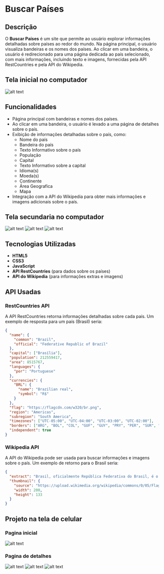 # Buscar Países

## Descrição

O **Buscar Países** é um site que permite ao usuário explorar informações detalhadas sobre países ao redor do mundo. Na página principal, o usuário visualiza bandeiras e os nomes dos países. Ao clicar em uma bandeira, o usuário é redirecionado para uma página dedicada ao país selecionado, com mais informações, incluindo texto e imagens, fornecidas pela API RestCountries e pela API do Wikipedia.

## Tela inicial no computador
![alt text](/imagens-readme/image.png)

## Funcionalidades

- Página principal com bandeiras e nomes dos países.
- Ao clicar em uma bandeira, o usuário é levado a uma página de detalhes sobre o país.
- Exibição de informações detalhadas sobre o país, como:
  - Nome do país
  - Bandeira do país
  - Texto Informativo sobre o país
  - População
  - Capital
  - Texto Informativo sobre a capital
  - Idioma(s)
  - Moeda(s)
  - Continente
  - Área Geografica
  - Mapa
- Integração com a API do Wikipedia para obter mais informações e imagens adicionais sobre o país.

## Tela secundaria no computador
![alt text](/imagens-readme/image-2.png)
![alt text](/imagens-readme/image-3.png)
![alt text](/imagens-readme/image-4.png)

## Tecnologias Utilizadas

- **HTML5**
- **CSS3**
- **JavaScript**
- **API RestCountries** (para dados sobre os países)
- **API do Wikipedia** (para informações extras e imagens)

## API Usadas

### RestCountries API

A API RestCountries retorna informações detalhadas sobre cada país. Um exemplo de resposta para um país (Brasil) seria:

```json
{
  "name": {
    "common": "Brazil",
    "official": "Federative Republic of Brazil"
  },
  "capital": ["Brasília"],
  "population": 212559417,
  "area": 8515767,
  "languages": {
    "por": "Portuguese"
  },
  "currencies": {
    "BRL": {
      "name": "Brazilian real",
      "symbol": "R$"
    }
  },
  "flag": "https://flagcdn.com/w320/br.png",
  "region": "Americas",
  "subregion": "South America",
  "timezones": ["UTC-05:00", "UTC-04:00", "UTC-03:00", "UTC-02:00"],
  "borders": ["ARG", "BOL", "COL", "GUF", "GUY", "PRY", "PER", "SUR", "URY", "VEN"],
  "independent": true
}
```

### Wikipedia API

A API do Wikipedia pode ser usada para buscar informações e imagens sobre o país. Um exemplo de retorno para o Brasil seria:

```json
{
  "extract": "Brasil, oficialmente República Federativa do Brasil, é o maior país da América do Sul e da região da América Latina, sendo o quinto maior do mundo em área territorial, com 8 510 417,771 km², e o sétimo em população. É o único país na América onde se fala majoritariamente a língua portuguesa e o maior país lusófono do planeta, além de ser uma das nações mais multiculturais e etnicamente diversas, em decorrência da forte imigração oriunda de variados locais do mundo. Sua atual Constituição, promulgada em 1988, concebe o Brasil como uma república federativa presidencialista, formada pela união dos 26 estados, do Distrito Federal e dos 5 571 municípios.",
  "thumbnail": {
    "source": "https://upload.wikimedia.org/wikipedia/commons/0/05/Flag_of_Brazil.svg",
    "width": 200,
    "height": 133
  }
}
```

## Projeto na tela de celular
### Pagina inicial
![alt text](/imagens-readme/image-5.png)
### Pagina de detalhes
![alt text](/imagens-readme/image-1.png)
![alt text](/imagens-readme/image-6.png)
![alt text](/imagens-readme/image-7.png)